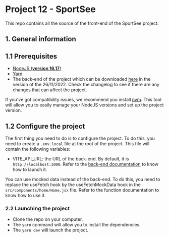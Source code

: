 # Project 12 - SportSee

This repo contains all the source of the front-end of the SportSee project.

## 1. General information

## 1.1 Prerequisites

- [NodeJS (**version 16.17**)](https://nodejs.org/en/)
- [Yarn](https://yarnpkg.com/)
- The back-end of the project which can be downloaded [here](https://github.com/OpenClassrooms-Student-Center/P9-front-end-dashboard.git) in the version of the 26/11/2022. Check the changelog to see if there are any changes that can affect the project.

If you've got compatibility issues, we recommend you install [nvm](https://github.com/nvm-sh/nvm). This tool will allow you to easily manage your NodeJS versions and set up the project version.

## 1.2 Configure the project

The first thing you need to do is to configure the project. To do this, you need to create a `.env.local` file at the root of the project. This file will contain the following variables:
- VITE_API_URL: the URL of the back-end. By default, it is `http://localhost:3000`.
Refer to the [back-end documentation](https://github.com/OpenClassrooms-Student-Center/P9-front-end-dashboard.git) to know how to launch it.

You can use mocked data instead of the back-end. To do this, you need to replace the useFetch hook by the useFetchMockData hook in the `src/components/home/Home.jsx` file. Refer to the function documentation to know how to use it.

### 2.2 Launching the project

- Clone the repo on your computer.
- The `yarn` command will allow you to install the dependencies.
- The `yarn dev` will launch the project.
